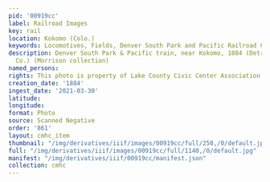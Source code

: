 ```yaml
---
pid: '00919cc'
label: Railroad Images
key: rail
location: Kokomo (Colo.)
keywords: Locomotives, Fields, Denver South Park and Pacific Railroad Company
description: Denver South Park & Pacific train, near Kokomo, 1884 (Detroit Photographic
  Co.) (Morrison collection)
named_persons: 
rights: This photo is property of Lake County Civic Center Association.
creation_date: '1884'
ingest_date: '2021-03-30'
latitude: 
longitude: 
format: Photo
source: Scanned Negative
order: '861'
layout: cmhc_item
thumbnail: "/img/derivatives/iiif/images/00919cc/full/250,/0/default.jpg"
full: "/img/derivatives/iiif/images/00919cc/full/1140,/0/default.jpg"
manifest: "/img/derivatives/iiif/00919cc/manifest.json"
collection: cmhc
---
```

